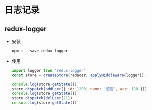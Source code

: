 # 日志记录

## redux-logger

  - 安装

    ```js
    npm i --save redux-logger
    ```

  - 使用

    ```js
    import logger from 'redux-logger'
    const store = createStore(reducer, applyMiddleware(logger));

    console.log(store.getState())
    store.dispatch(addUser({ id: 1200, name: '渣渣', age: 120 }))
    console.log(store.getState())
    store.dispatch(delUser(21))
    console.log(store.getState())
    ```
